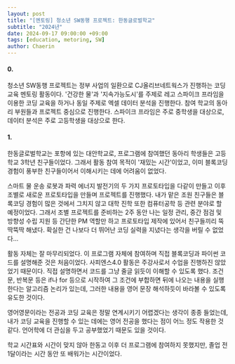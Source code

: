 ```yaml
---
layout: post
title: "[멘토링] 청소년 SW동행 프로젝트: 한동글로벌학교"
subtitle: "2024년"
date: 2024-09-17 09:00:00 +09:00
tags: [education, metoring, SW]
author: Chaerin
---
```


#### 0.
청소년 SW동행 프로젝트는 정부 사업의 일환으로 CJ올리브네트웍스가 진행하는 코딩 교육 멘토링 활동이다. '건강한 물'과 '지속가능도시'를 주제로 레고 스파이크 프라임을 이용한 코딩 교육을 하거나 동일 주제로 엑셀 데이터 분석을 진행한다. 참여 학교의 동아리 부원들과 프로젝트 중심으로 진행한다. 스파이크 프라임은 주로 중학생을 대상으로, 데이터 분석은 주로 고등학생을 대상으로 한다.


#### 1.
한동글로벌학교는 포항에 있는 대안학교로, 프로그램에 참여했던 동아리 학생들은 고등학교 3학년 친구들이었다. 그래서 활동 참여 목적이 '재밌는 시간'이었고, 이미 블록코딩 경험이 풍부한 친구들이어서 이해시키는 데에 어려움이 없었다.

스마트 물 운송 로봇과 파력 에너지 발전기의 두 가지 프로토타입을 다같이 만들고 이후 조별로 새로운 프로토타입을 만들며 프로젝트를 진행했다. 내가 맡은 조원 친구들은 블록코딩 경험이 많은 것에서 그치지 않고 대학 진학 또한 컴퓨터공학 등 관련 분야로 할 예정이었다. 그래서 조별 프로젝트를 준비하는 2주 동안 나는 일정 관리, 중간 점검 및 방향성 수립 지원 등 간단한 PM 역할만 하고 프로토타입 제작에 있어서 친구들끼리 뚝딱뚝딱 해냈다. 확실한 건 나보다 더 뛰어난 코딩 실력을 지녔다는 생각을 버릴 수 없었다...

활동 자체는 잘 마무리되었다. 이 프로그램 자체에 참여하며 직접 블록코딩과 파이썬 코드를 설명해준 것은 처음이었다. 사피엔스4.0 활동은 주강사로서 수업을 진행하진 않았었기 때문이다. 직접 설명하면서 코드를 그냥 줄글 읽듯이 이해할 수 있도록 했다. 조건문, 반복문 등은 if나 for 등으로 시작하여 그 조건에 부합하면 뒤에 나오는 내용을 실행한다는 알고리즘 논리가 있는데, 그러한 내용을 영어 문장 해석하듯이 바라볼 수 있도록 유도한 것이다.

영어영문이라는 전공과 코딩 교육은 정말 연계시키기 어렵겠다는 생각이 종종 들었는데, 내가 코딩 교육을 진행할 수 있는 데에는 영어 전공을 했다는 점이 어느 정도 작용한 것 같다. 언어학에 더 관심을 두고 공부했었기 때문도 있을 것이다.

학교 시간표와 시간이 맞지 않아 한동고 이후 더 프로그램에 참여하지 못했지만, 졸업 전 1달이라는 시간 동안 또 배워가는 시간이었다.
